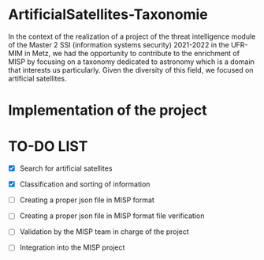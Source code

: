 # ArtificialSatellites-Taxonomie

In the context of the realization of a project of the threat intelligence module of the Master 2 SSI (information systems security) 2021-2022 in the UFR-MIM in Metz, we had the opportunity to contribute to the enrichment of MISP by focusing on a taxonomy dedicated to astronomy which is a domain that interests us particularly.
Given the diversity of this field, we focused on artificial satellites. 

# Implementation of the project 



# TO-DO LIST

- [x] Search for artificial satellites
- [X] Classification and sorting of information
- [ ] Creating a proper json file in MISP format
- [ ] Creating a proper json file in MISP format file verification
- [ ] Validation by the MISP team in charge of the project
- [ ] Integration into the MISP project



